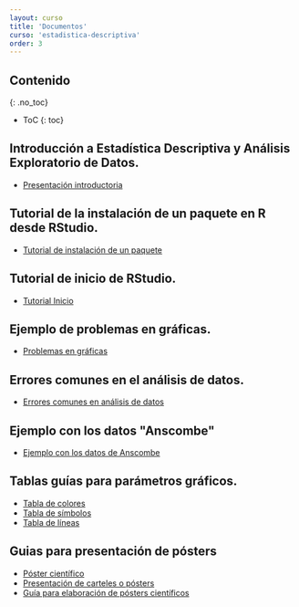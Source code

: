 ```yaml
---
layout: curso
title: 'Documentos'
curso: 'estadistica-descriptiva'
order: 3
---
```



## Contenido
{: .no_toc}

* ToC
{: toc}

## Introducción a Estadística Descriptiva y Análisis Exploratorio de Datos.

- [Presentación introductoria](./documentos/explora1.html)

## Tutorial de la instalación de un paquete en R desde RStudio.

- [Tutorial de instalación de un paquete](./instala_paquete.html)

## Tutorial de inicio de RStudio.

- [Tutorial Inicio](./inicioR.html)

## Ejemplo de problemas en gráficas.

- [Problemas en gráficas](./graficas/index.html)

## Errores comunes en el análisis de datos.

- [Errores comunes en análisis de datos](./documentos/errores_comunes.html)

## Ejemplo con los datos "Anscombe"

- [Ejemplo con los datos de Anscombe](./documentos/anscombe_example.html)

<!---
## Inicio con el R
- [Sesión de inicio con el lenguaje R](inicioR.html)

## Guías para casos particulares con RStudio.

- [Instalación de un paquete en RStudio](/estadistica-descriptiva/documentos/instalapaquete.pdf)


## Ejemplo del uso del RMarkdown.

 - [Archivo en formato ".Rmd"](./codigos/ejemplo1.Rmd).
 - [Archivo en formato ".html"](./codigos/ejemplo1.html)
 - [Base de datos de la participación en los olímpicos por parte de Colombia](./codigos/colombia_olimpicos.xlsx).

-->


<!---
## Numb3rs

- [Episodio 01 Temporada 01 (español de España)](https://www.dropbox.com/s/ww5cmblz861opxn/Numb3s_1x01_Piloto_Espanol%28Espana%29.avi?dl=0).
- [Episodio 01 Temporada 01 (Inglés)](https://www.dropbox.com/s/9ynxc9ofxuh6v44/Numb3rs_1x01_Pilot_English.avi?dl=0).
- [Subtítulos en español](https://www.dropbox.com/s/elkg4cz4pto0cp2/Numb3rs_1x01_Pilot_English.srt?dl=0).

- [Episodio 02 Temporada 01 (Inglés)](https://www.dropbox.com/s/3rraiovov3bx6qe/Numb3rs%20-%20102%20-%20Uncertainty%20Principle.avi?dl=0)
- [Subtítulos en español](https://www.dropbox.com/s/bfbzsxacsodqkfz/Numb3rs%20-%20102%20-%20Uncertainty%20Principle.srt?dl=0)

## CSI Cyber

- [Episodio 06 Temporada 01 (Inglés)](https://www.dropbox.com/s/8fbcok9659unhp0/csi.cyber.106.hdtv-lol.mp4?dl=0)
- [Subtítulos en español](https://www.dropbox.com/s/bpp44j3y9dzia1r/csi.cyber.106.hdtv-lol.srt?dl=0)

## Black Mirror

- [Episodio 01 Temporada 3 (Inglés)](https://www.dropbox.com/s/fw53d869s8xp3nv/Black.Mirror.S03E01.Nosedive.720p.WEBRip.2CH.x265.HEVC-PSA.mkv?dl=0)
- [Subtítulos en español](https://www.dropbox.com/s/cdszhozc98s1cwn/Black.Mirror.S03E01.Nosedive.720p.WEBRip.2CH.x265.HEVC-PSA.srt?dl=0)

## Relación del rendimiento académico e internet.

- [Documento de investigación realizada en México](./documentos/universitarios_uso_y_aplicación_internet.pdf)
- [Documento de investigación realizada en Colombia](./documentos/Influencia_internet_rendimiento_académico.pdf)
-->

<!---
## Documento guía para gráficos en R.

- [Documento guía](./documentos/grafi3.pdf)
-->



## Tablas guías para parámetros gráficos.
- [Tabla de colores](/estadistica-descriptiva/documentos/ColorChart.pdf)
- [Tabla de símbolos](/estadistica-descriptiva/documentos/points.png)
- [Tabla de líneas](/estadistica-descriptiva/documentos/lines.png)

## Guias para presentación de pósters

- [Póster científico](./documentos/DocumentoPrincipalEGuardiola_poster_cientifico.pdf)
- [Presentación de carteles o pósters](./documentos/mgi20400.pdf)
- [Guía para elaboración de pósters científicos](./documentos/poster-1209925152397079-9.pdf)
